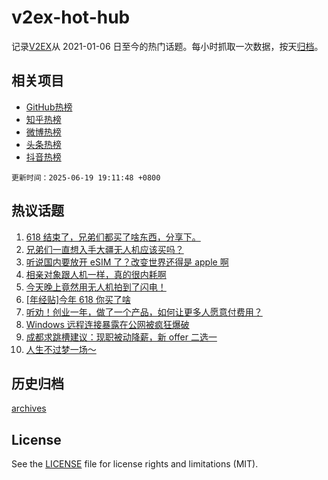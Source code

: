 # v2ex-hot-hub

 记录[V2EX](https://www.v2ex.com/)从 2021-01-06 日至今的热门话题。每小时抓取一次数据，按天[归档](archives)。
 
 ## 相关项目

- [GitHub热榜](https://github.com/lonnyzhang423/github-hot-hub)
- [知乎热榜](https://github.com/lonnyzhang423/zhihu-hot-hub)
- [微博热榜](https://github.com/lonnyzhang423/weibo-hot-hub)
- [头条热榜](https://github.com/lonnyzhang423/toutiao-hot-hub)
- [抖音热榜](https://github.com/lonnyzhang423/douyin-hot-hub)


 `更新时间：2025-06-19 19:11:48 +0800`

## 热议话题

1. [618 结束了，兄弟们都买了啥东西，分享下。](https://www.v2ex.com/t/1139619)
1. [兄弟们一直想入手大疆无人机应该买吗？](https://www.v2ex.com/t/1139574)
1. [听说国内要放开 eSIM 了？改变世界还得是 apple 啊](https://www.v2ex.com/t/1139598)
1. [相亲对象跟人机一样，真的很内耗啊](https://www.v2ex.com/t/1139629)
1. [今天晚上竟然用无人机拍到了闪电！](https://www.v2ex.com/t/1139546)
1. [[年经贴]今年 618 你买了啥](https://www.v2ex.com/t/1139620)
1. [听劝！创业一年，做了一个产品，如何让更多人愿意付费用？](https://www.v2ex.com/t/1139572)
1. [Windows 远程连接暴露在公网被疯狂爆破](https://www.v2ex.com/t/1139552)
1. [成都求跳槽建议：现职被动降薪，新 offer 二选一](https://www.v2ex.com/t/1139531)
1. [人生不过梦一场～](https://www.v2ex.com/t/1139586)

## 历史归档

[archives](archives)

## License

See the [LICENSE](LICENSE) file for license rights and limitations (MIT).
